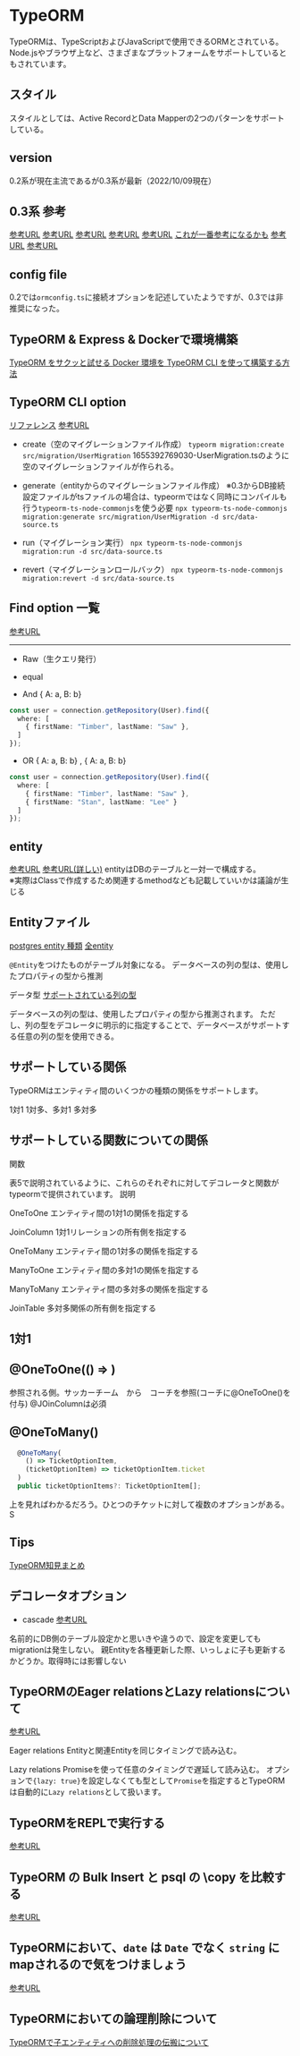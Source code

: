 # TypeORM

TypeORMは、TypeScriptおよびJavaScriptで使用できるORMとされている。
Node.jsやブラウザ上など、さまざまなプラットフォームをサポートしているともされています。

## スタイル

スタイルとしては、Active RecordとData Mapperの2つのパターンをサポートしている。

## version

0.2系が現在主流であるが0.3系が最新（2022/10/09現在）

## 0.3系 参考
[参考URL](https://blog.open.tokyo.jp/2022/05/04/upgrade-typeorm-0-3.html)
[参考URL](https://zenn.dev/hasegawasatoshi/articles/8110ce79119dd0)
[参考URL](https://kazuhira-r.hatenablog.com/entry/2022/03/13/235304)
[参考URL](https://qiita.com/Aurum64/items/f5962bd2a643447dbef9)
[参考URL](https://blog.open.tokyo.jp/2022/05/04/upgrade-typeorm-0-3.html)
[これが一番参考になるかも](https://blog.rhyztech.net/typeorm_0.2_to_0.3/)
[参考URL](https://developer.mamezou-tech.com/blogs/2022/07/27/typeorm-with-typescript/)
[参考URL](https://developer.mamezou-tech.com/blogs/2022/07/27/typeorm-with-typescript/#%E3%83%87%E3%83%BC%E3%82%BF%E3%83%99%E3%83%BC%E3%82%B9%E3%81%AB%E6%8E%A5%E7%B6%9A%E3%81%99%E3%8%8B)

## config file

0.2では`ormconfig.ts`に接続オプションを記述していたようですが、0.3では非推奨になった。

## TypeORM & Express & Dockerで環境構築
[TypeORM をサクッと試せる Docker 環境を TypeORM CLI を使って構築する方法](https://dev.classmethod.jp/articles/typeorm-sandbox-in-docker-by-typeorm-cli/)

## TypeORM CLI option
[リファレンス](https://typeorm.biunav.com/en/using-cli.html#drop-database-schema)
[参考URL](https://qiita.com/Aurum64/items/f5962bd2a643447dbef9)

- create（空のマイグレーションファイル作成）
`typeorm migration:create src/migration/UserMigration`
1655392769030-UserMigration.tsのように空のマイグレーションファイルが作られる。

- generate（entityからのマイグレーションファイル作成）
※0.3からDB接続設定ファイルがtsファイルの場合は、typeormではなく同時にコンパイルも行う`typeorm-ts-node-commonjs`を使う必要
`npx typeorm-ts-node-commonjs migration:generate src/migration/UserMigration -d src/data-source.ts`

- run（マイグレーション実行）
`npx typeorm-ts-node-commonjs migration:run -d src/data-source.ts`

- revert（マイグレーションロールバック）
`npx typeorm-ts-node-commonjs migration:revert -d src/data-source.ts`

## Find option 一覧

[参考URL](https://qiita.com/quzq/items/dca3424c7353ce37215c)

---

- Raw（生クエリ発行）

- equal

- And { A: a, B: b}

```ts
const user = connection.getRepository(User).find({
  where: [
    { firstName: "Timber", lastName: "Saw" },
  ]
});
```

- OR { A: a, B: b} , { A: a, B: b}

```ts
const user = connection.getRepository(User).find({
  where: [
    { firstName: "Timber", lastName: "Saw" },
    { firstName: "Stan", lastName: "Lee" }
  ]
});
```

## entity
[参考URL](https://qiita.com/haman0104/items/8cc69429b1d02aefed35)
[参考URL(詳しい)](https://www.infoq.com/jp/articles/typescript-mysql/)
entityはDBのテーブルと一対一で構成する。  
※実際はClassで作成するため関連するmethodなども記載していいかは議論が生じる

## Entityファイル
[postgres entity 種類](https://github.com/typeorm/typeorm/blob/master/test/functional/database-schema/column-types/postgres/entity/Post.ts)
[全entity](https://github.com/typeorm/typeorm/tree/master/test/functional/database-schema/column-types)

`@Entity`をつけたものがテーブル対象になる。
データベースの列の型は、使用したプロパティの型から推測

データ型
[サポートされている列の型](https://typeorm.io/entities#column-types)

データベースの列の型は、使用したプロパティの型から推測されます。
ただし、列の型をデコレータに明示的に指定することで、データベースがサポートする任意の列の型を使用できる。

## サポートしている関係

TypeORMはエンティティ間のいくつかの種類の関係をサポートします。

1対1
1対多、多対1
多対多

## サポートしている関数についての関係

関数

表5で説明されているように、これらのそれぞれに対してデコレータと関数がtypeormで提供されています。
説明

OneToOne
エンティティ間の1対1の関係を指定する

JoinColumn
1対1リレーションの所有側を指定する

OneToMany
エンティティ間の1対多の関係を指定する

ManyToOne
エンティティ間の多対1の関係を指定する

ManyToMany
エンティティ間の多対多の関係を指定する

JoinTable
多対多関係の所有側を指定する

## 1対1



## @OneToOne(() => )

参照される側。サッカーチーム　から　コーチを参照(コーチに@OneToOne()を付与)
@JOinColumnは必須


## @OneToMany()

```ts
  @OneToMany(
    () => TicketOptionItem,
    (ticketOptionItem) => ticketOptionItem.ticket
  )
  public ticketOptionItems?: TicketOptionItem[];
```

上を見ればわかるだろう。ひとつのチケットに対して複数のオプションがある。S


## Tips
[TypeORM知見まとめ](https://zenn.dev/uttk/scraps/343e888f62360b)


## デコレータオプション

- cascade
[参考URL](https://uyamazak.hatenablog.com/entry/2021/10/06/140909)

名前的にDB側のテーブル設定かと思いきや違うので、設定を変更してもmigrationは発生しない。
親Entityを各種更新した際、いっしょに子も更新するかどうか。取得時には影響しない

## TypeORMのEager relationsとLazy relationsについて
[参考URL](https://kazamori.jp/blogs/2021/07/12/typeorm-lazy-relations-memory/)

Eager relations
Entityと関連Entityを同じタイミングで読み込む。

Lazy relations
Promiseを使って任意のタイミングで遅延して読み込む。
オプションで`{lazy: true}`を設定しなくても型として`Promise`を指定するとTypeORMは自動的に`Lazy relations`として扱います。 

## TypeORMをREPLで実行する
[参考URL](https://kazamori.jp/blogs/2021/07/12/typeorm-lazy-relations-memory/)

## TypeORM の Bulk Insert と psql の \copy を比較する
[参考URL](https://kazamori.jp/blogs/2021/07/21/typeorm-bulk-insert/)

## TypeORMにおいて、`date` は `Date` でなく `string` にmapされるので気をつけましょう
[参考URL](https://dev.to/e_ntyo/typeorm-date-date-string-map-3el1)

## TypeORMにおいての論理削除について
[TypeORMで子エンティティへの削除処理の伝搬について](https://blog.rhyztech.net/typeorm_relation_delete/)









